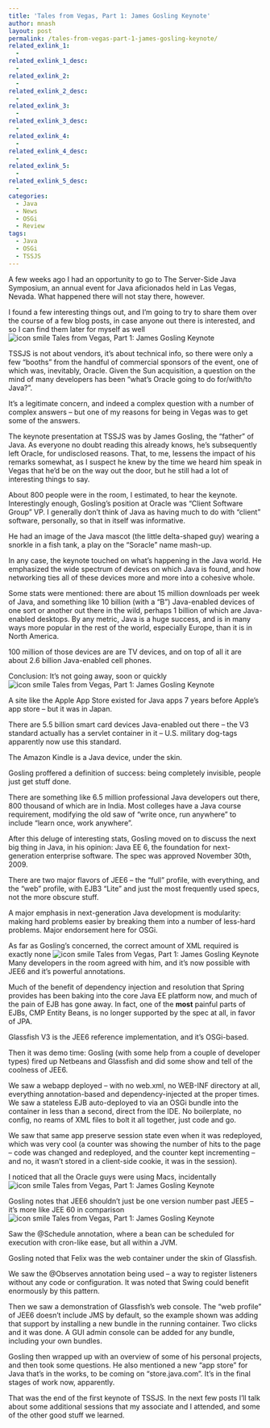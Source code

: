 ```yaml
---
title: 'Tales from Vegas, Part 1: James Gosling Keynote'
author: mnash
layout: post
permalink: /tales-from-vegas-part-1-james-gosling-keynote/
related_exlink_1:
  - 
related_exlink_1_desc:
  - 
related_exlink_2:
  - 
related_exlink_2_desc:
  - 
related_exlink_3:
  - 
related_exlink_3_desc:
  - 
related_exlink_4:
  - 
related_exlink_4_desc:
  - 
related_exlink_5:
  - 
related_exlink_5_desc:
  - 
categories:
  - Java
  - News
  - OSGi
  - Review
tags:
  - Java
  - OSGi
  - TSSJS
---
```

A few weeks ago I had an opportunity to go to The Server-Side Java Symposium, an annual event for Java aficionados held in Las Vegas, Nevada. What happened there will not stay there, however.

I found a few interesting things out, and I&#8217;m going to try to share them over the course of a few blog posts, in case anyone out there is interested, and so I can find them later for myself as well <img src="http://jglobal.com/wp-includes/images/smilies/icon_smile.gif" alt="icon smile Tales from Vegas, Part 1: James Gosling Keynote" class="wp-smiley" title="Tales from Vegas, Part 1: James Gosling Keynote" /> 

TSSJS is not about vendors, it&#8217;s about technical info, so there were only a few &#8220;booths&#8221; from the handful of commercial sponsors of the event, one of which was, inevitably, Oracle. Given the Sun acquisition, a question on the mind of many developers has been &#8220;what&#8217;s Oracle going to do for/with/to Java?&#8221;.

It&#8217;s a legitimate concern, and indeed a complex question with a number of complex answers &#8211; but one of my reasons for being in Vegas was to get some of the answers.

The keynote presentation at TSSJS was by James Gosling, the &#8220;father&#8221; of Java. As everyone no doubt reading this already knows, he&#8217;s subsequently left Oracle, for undisclosed reasons. That, to me, lessens the impact of his remarks somewhat, as I suspect he knew by the time we heard him speak in Vegas that he&#8217;d be on the way out the door, but he still had a lot of interesting things to say.

About 800 people were in the room, I estimated, to hear the keynote. Interestingly enough, Gosling&#8217;s position at Oracle was &#8220;Client Software Group&#8221; VP. I generally don&#8217;t think of Java as having much to do with &#8220;client&#8221; software, personally, so that in itself was informative.

He had an image of the Java mascot (the little delta-shaped guy) wearing a snorkle in a fish tank, a play on the &#8220;Soracle&#8221; name mash-up.

In any case, the keynote touched on what&#8217;s happening in the Java world. He emphasized the wide spectrum of devices on which Java is found, and how networking ties all of these devices more and more into a cohesive whole.

Some stats were mentioned: there are about 15 million downloads per week of Java, and something like 10 billion (with a &#8220;B&#8221;) Java-enabled devices of one sort or another out there in the wild, perhaps 1 billion of which are Java-enabled desktops. By any metric, Java is a huge success, and is in many ways more popular in the rest of the world, especially Europe, than it is in North America.

100 million of those devices are are TV devices, and on top of all it are about 2.6 billion Java-enabled cell phones. 

Conclusion: It&#8217;s not going away, soon or quickly <img src="http://jglobal.com/wp-includes/images/smilies/icon_smile.gif" alt="icon smile Tales from Vegas, Part 1: James Gosling Keynote" class="wp-smiley" title="Tales from Vegas, Part 1: James Gosling Keynote" /> 

A site like the Apple App Store existed for Java apps 7 years before Apple&#8217;s app store &#8211; but it was in Japan.

There are 5.5 billion smart card devices Java-enabled out there &#8211; the V3 standard actually has a servlet container in it &#8211; U.S. military dog-tags apparently now use this standard.

The Amazon Kindle is a Java device, under the skin.

Gosling proffered a definition of success: being completely invisible, people just get stuff done.

There are something like 6.5 million professional Java developers out there, 800 thousand of which are in India. Most colleges have a Java course requirement, modifying the old saw of &#8220;write once, run anywhere&#8221; to include &#8220;learn once, work anywhere&#8221;.

After this deluge of interesting stats, Gosling moved on to discuss the next big thing in Java, in his opinion: Java EE 6, the foundation for next-generation enterprise software. The spec was approved November 30th, 2009.

There are two major flavors of JEE6 &#8211; the &#8220;full&#8221; profile, with everything, and the &#8220;web&#8221; profile, with EJB3 &#8220;Lite&#8221; and just the most frequently used specs, not the more obscure stuff.

A major emphasis in next-generation Java development is modularity: making hard problems easier by breaking them into a number of less-hard problems. Major endorsement here for OSGi.

As far as Gosling&#8217;s concerned, the correct amount of XML required is exactly none <img src="http://jglobal.com/wp-includes/images/smilies/icon_smile.gif" alt="icon smile Tales from Vegas, Part 1: James Gosling Keynote" class="wp-smiley" title="Tales from Vegas, Part 1: James Gosling Keynote" /> Many developers in the room agreed with him, and it&#8217;s now possible with JEE6 and it&#8217;s powerful annotations.

Much of the benefit of dependency injection and resolution that Spring provides has been baking into the core Java EE platform now, and much of the pain of EJB has gone away. In fact, one of the **most** painful parts of EJBs, CMP Entity Beans, is no longer supported by the spec at all, in favor of JPA.

Glassfish V3 is the JEE6 reference implementation, and it&#8217;s OSGi-based.

Then it was demo time: Gosling (with some help from a couple of developer types) fired up Netbeans and Glassfish and did some show and tell of the coolness of JEE6.

We saw a webapp deployed &#8211; with no web.xml, no WEB-INF directory at all, everything annotation-based and dependency-injected at the proper times. We saw a stateless EJB auto-deployed to via an OSGi bundle into the container in less than a second, direct from the IDE. No boilerplate, no config, no reams of XML files to bolt it all together, just code and go.

We saw that same app preserve session state even when it was redeployed, which was very cool (a counter was showing the number of hits to the page &#8211; code was changed and redeployed, and the counter kept incrementing &#8211; and no, it wasn&#8217;t stored in a client-side cookie, it was in the session).

I noticed that all the Oracle guys were using Macs, incidentally <img src="http://jglobal.com/wp-includes/images/smilies/icon_smile.gif" alt="icon smile Tales from Vegas, Part 1: James Gosling Keynote" class="wp-smiley" title="Tales from Vegas, Part 1: James Gosling Keynote" /> 

Gosling notes that JEE6 shouldn&#8217;t just be one version number past JEE5 &#8211; it&#8217;s more like JEE 60 in comparison <img src="http://jglobal.com/wp-includes/images/smilies/icon_smile.gif" alt="icon smile Tales from Vegas, Part 1: James Gosling Keynote" class="wp-smiley" title="Tales from Vegas, Part 1: James Gosling Keynote" /> 

Saw the @Schedule annotation, where a bean can be scheduled for execution with cron-like ease, but all within a JVM.

Gosling noted that Felix was the web container under the skin of Glassfish.

We saw the @Observes annotation being used &#8211; a way to register listeners without any code or configuration. It was noted that Swing could benefit enormously by this pattern.

Then we saw a demonstration of Glassfish&#8217;s web console. The &#8220;web profile&#8221; of JEE6 doesn&#8217;t include JMS by default, so the example shown was adding that support by installing a new bundle in the running container. Two clicks and it was done. A GUI admin console can be added for any bundle, including your own bundles.

Gosling then wrapped up with an overview of some of his personal projects, and then took some questions. He also mentioned a new &#8220;app store&#8221; for Java that&#8217;s in the works, to be coming on &#8220;store.java.com&#8221;. It&#8217;s in the final stages of work now, apparently.

That was the end of the first keynote of TSSJS. In the next few posts I&#8217;ll talk about some additional sessions that my associate and I attended, and some of the other good stuff we learned.
